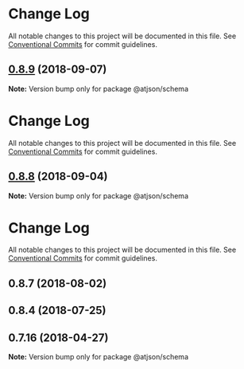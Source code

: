 # Change Log

All notable changes to this project will be documented in this file.
See [Conventional Commits](https://conventionalcommits.org) for commit guidelines.

## [0.8.9](https://github.com/bachbui/atjson/compare/@atjson/schema@0.8.8...@atjson/schema@0.8.9) (2018-09-07)

**Note:** Version bump only for package @atjson/schema





# Change Log

All notable changes to this project will be documented in this file.
See [Conventional Commits](https://conventionalcommits.org) for commit guidelines.

## [0.8.8](https://github.com/CondeNast-Copilot/atjson/compare/@atjson/schema@0.8.7...@atjson/schema@0.8.8) (2018-09-04)

**Note:** Version bump only for package @atjson/schema





# Change Log

All notable changes to this project will be documented in this file.
See [Conventional Commits](https://conventionalcommits.org) for commit guidelines.

## 0.8.7 (2018-08-02)

## 0.8.4 (2018-07-25)

## 0.7.16 (2018-04-27)

**Note:** Version bump only for package @atjson/schema
